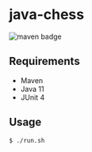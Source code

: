 # java-chess
![maven badge](https://github.com/Culmid/java-chess/actions/workflows/maven.yml/badge.svg)

## Requirements

- Maven
- Java 11
- JUnit 4

## Usage

```bash
$ ./run.sh
```